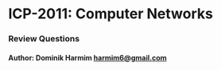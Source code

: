 # ICP-2011: Computer Networks
### Review Questions

#### Author: Dominik Harmim <harmim6@gmail.com>
